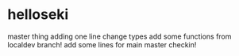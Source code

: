 # helloseki
master thing
adding one line
change types
add some functions from localdev branch!
add some lines for main master checkin!
